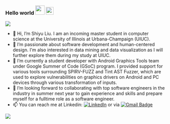 ### Hello world <img src="https://github.com/TheDudeThatCode/TheDudeThatCode/raw/master/Assets/Hi.gif" style="max-width:100%;" width="29px"> <img src="https://raw.githubusercontent.com/TheDudeThatCode/TheDudeThatCode/master/Assets/Earth.gif" style="max-width:100%;" width="24px">
![](https://komarev.com/ghpvc/?username=sliu-UIUC)
- 👋 Hi, I’m Shiyu Liu. I am an incoming master student in computer science at the University of Illinois at Urbana-Champaign (UIUC). 
- 👀 I’m passionate about software development and human-centered design. I'm also interested in data mining and data visualization as I will further explore them during my study at UIUC.
- 🌱 I’m currently a student developer with Android Graphics Tools team under Google Summer of Code (GSoC) program. I provided support for various tools surrounding SPIRV-FUZZ and Tint AST Fuzzer, which are used to explore vulnerabilities on graphics drivers on Android and PC devices through various transformation of inputs.  
- 💞️ I’m looking forward to collaborating with top software engineers in the industry in summer next year to gain experience and skills and prepare myself for a fulltime role as a software engineer. 
- 📫 You can reach me at Linkedin:  <a href="https://www.linkedin.com/in/shiyuliutx/" target="_blank"><img alt="LinkedIn" src="https://img.shields.io/badge/-LinkedIn-0077B5?style=flat-square&logo=Linkedin&logoColor=white"></a> or via [![Gmail Badge](https://img.shields.io/badge/-shiyul3@illinois.edu-c14438?style=flat-square&logo=Gmail&logoColor=white&link=mailto:shiyul3@illinois.edu)](mailto:shiyul3@illinois.edu)

![](https://github-readme-stats.vercel.app/api?username=sliu-UIUC&show_icons=true&theme=radical)

<!---
sliu-UIUC/sliu-UIUC is a ✨ special ✨ repository because its `README.md` (this file) appears on your GitHub profile.
You can click the Preview link to take a look at your changes.
--->
